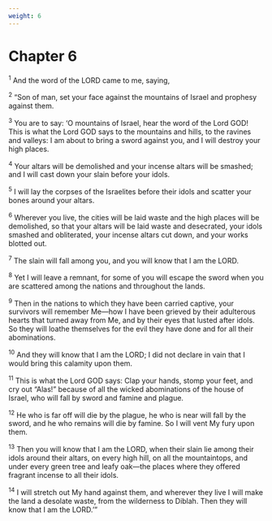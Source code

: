 ```yaml
---
weight: 6
---
```


# Chapter 6

<sup>1</sup> And the word of the LORD came to me, saying, 

<sup>2</sup> “Son of man, set your face against the mountains of Israel and prophesy against them. 

<sup>3</sup> You are to say: ‘O mountains of Israel, hear the word of the Lord GOD! This is what the Lord GOD says to the mountains and hills, to the ravines and valleys: I am about to bring a sword against you, and I will destroy your high places. 

<sup>4</sup> Your altars will be demolished and your incense altars will be smashed; and I will cast down your slain before your idols. 

<sup>5</sup> I will lay the corpses of the Israelites before their idols and scatter your bones around your altars. 

<sup>6</sup> Wherever you live, the cities will be laid waste and the high places will be demolished, so that your altars will be laid waste and desecrated, your idols smashed and obliterated, your incense altars cut down, and your works blotted out. 

<sup>7</sup> The slain will fall among you, and you will know that I am the LORD. 

<sup>8</sup> Yet I will leave a remnant, for some of you will escape the sword when you are scattered among the nations and throughout the lands. 

<sup>9</sup> Then in the nations to which they have been carried captive, your survivors will remember Me—how I have been grieved by their adulterous hearts that turned away from Me, and by their eyes that lusted after idols. So they will loathe themselves for the evil they have done and for all their abominations. 

<sup>10</sup> And they will know that I am the LORD; I did not declare in vain that I would bring this calamity upon them. 

<sup>11</sup> This is what the Lord GOD says: Clap your hands, stomp your feet, and cry out “Alas!” because of all the wicked abominations of the house of Israel, who will fall by sword and famine and plague. 

<sup>12</sup> He who is far off will die by the plague, he who is near will fall by the sword, and he who remains will die by famine. So I will vent My fury upon them. 

<sup>13</sup> Then you will know that I am the LORD, when their slain lie among their idols around their altars, on every high hill, on all the mountaintops, and under every green tree and leafy oak—the places where they offered fragrant incense to all their idols. 

<sup>14</sup> I will stretch out My hand against them, and wherever they live I will make the land a desolate waste, from the wilderness to Diblah. Then they will know that I am the LORD.’” 


